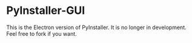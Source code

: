 # PyInstaller-GUI

This is the Electron version of PyInstaller. It is no longer in development. Feel free to fork if you want.
